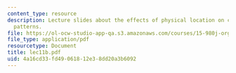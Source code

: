 ```yaml
---
content_type: resource
description: Lecture slides about the effects of physical location on communication
  patterns.
file: https://ol-ocw-studio-app-qa.s3.amazonaws.com/courses/15-980j-organizing-for-innovative-product-development-spring-2007/4a16cd33fd49061812e38dd20a3b6092_lec11b.pdf
file_type: application/pdf
resourcetype: Document
title: lec11b.pdf
uid: 4a16cd33-fd49-0618-12e3-8dd20a3b6092
---
```

